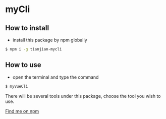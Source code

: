 # myCli

## How to install

* install this package by npm globally
```bash
$ npm i -g tianjian-mycli
```

## How to use
* open the terminal and type the command
``` bash
$ myVueCli
```
There will be several tools under this package, choose the tool you wish to use.


[Find me on npm](https://www.npmjs.com/package/tianjian-mycli)


